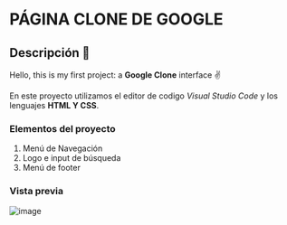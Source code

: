 # PÁGINA CLONE DE GOOGLE
## Descripción 👀
Hello, this is my first  project: a **Google Clone** interface ✌

En este proyecto utilizamos el editor de codigo  *Visual Studio Code* y los lenguajes **HTML Y CSS**.


### Elementos del proyecto
<ol>
  <li>Menú de Navegación</li>
  <li>Logo e input de búsqueda</li>
  <li>Menú de footer</li>
</ol>


### Vista previa
![image](https://github.com/nito13vazquez/google/assets/151891558/12061292-4e37-435d-93ea-a4838669c0cb)
